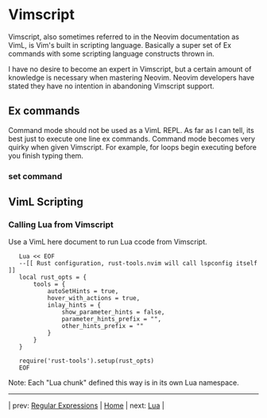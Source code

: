# Vimscript

Vimscript, also sometimes referred to in the Neovim documentation
as VimL, is Vim's built in scripting language.  Basically a super
set of Ex commands with some scripting language constructs thrown
in.

I have no desire to become an expert in Vimscript, but a certain
amount of knowledge is necessary when mastering Neovim.  Neovim
developers have stated they have no intention in abandoning
Vimscript support.

## Ex commands

Command mode should not be used as a VimL REPL.  As far as
I can tell, its best just to execute one line ex commands.
Command mode becomes very quirky when given Vimscript.  For example,
for loops begin executing before you finish typing them.

### set command

## VimL Scripting

### Calling Lua from Vimscript

Use a VimL here document to run Lua ccode from Vimscript.

```
   Lua << EOF
   --[[ Rust configuration, rust-tools.nvim will call lspconfig itself ]]
   local rust_opts = {
       tools = {
           autoSetHints = true,
           hover_with_actions = true,
           inlay_hints = {
               show_parameter_hints = false,
               parameter_hints_prefix = "",
               other_hints_prefix = ""
           }
       }
   }
   
   require('rust-tools').setup(rust_opts)
   EOF
```

Note: Each "Lua chunk" defined this way is in its own Lua namespace.

---

| prev: [Regular Expressions][1] | [Home][2] | next: [Lua][3] |

[1]: 08-RegularExpressions.md
[2]: README.md
[3]: 10-Lua.md
